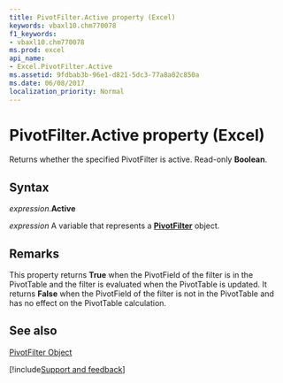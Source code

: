 ```yaml
---
title: PivotFilter.Active property (Excel)
keywords: vbaxl10.chm770078
f1_keywords:
- vbaxl10.chm770078
ms.prod: excel
api_name:
- Excel.PivotFilter.Active
ms.assetid: 9fdbab3b-96e1-d821-5dc3-77a8a02c850a
ms.date: 06/08/2017
localization_priority: Normal
---
```



# PivotFilter.Active property (Excel)

Returns whether the specified PivotFilter is active. Read-only  **Boolean**.


## Syntax

_expression_.**Active**

_expression_ A variable that represents a **[PivotFilter](Excel.PivotFilter.md)** object.


## Remarks

This property returns **True** when the PivotField of the filter is in the PivotTable and the filter is evaluated when the PivotTable is updated. It returns **False** when the PivotField of the filter is not in the PivotTable and has no effect on the PivotTable calculation.


## See also


[PivotFilter Object](Excel.PivotFilter.md)

[!include[Support and feedback](~/includes/feedback-boilerplate.md)]